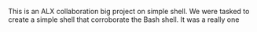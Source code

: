 This is an ALX collaboration big project on simple shell. We were tasked to create a simple shell that corroborate the Bash shell.
It was a really one
